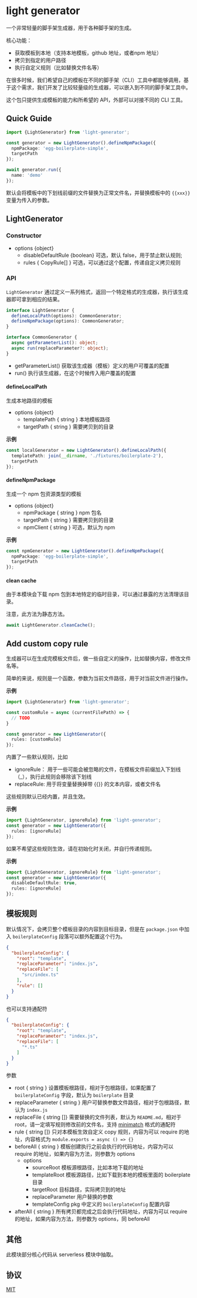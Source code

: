 # light generator

一个非常轻量的脚手架生成器，用于各种脚手架的生成。

核心功能：

- 获取模板到本地（支持本地模板，github 地址，或者npm 地址）
- 拷贝到指定的用户路径
- 执行自定义规则（比如替换文件名等）

在很多时候，我们希望自己的模板在不同的脚手架（CLI）工具中都能够调用，基于这个需求，我们开发了比较轻量级的生成器，可以嵌入到不同的脚手架工具中。

这个包只提供生成模板的能力和所希望的 API，外部可以对接不同的 CLI 工具。

## Quick Guide

```ts
import {LightGenerator} from 'light-generator';

const generator = new LightGenerator().defineNpmPackage({
  npmPackage: 'egg-boilerplate-simple',
  targetPath
});

await generator.run({
  name: 'demo'
});
```

默认会将模板中的下划线前缀的文件替换为正常文件名，并替换模板中的 `{{xxx}}` 变量为传入的参数。

## LightGenerator

### Constructor

- options {object}
    - disableDefaultRule {boolean} 可选，默认 false，用于禁止默认规则;
    - rules { CopyRule[] } 可选，可以通过这个配置，传递自定义拷贝规则

### API

`LightGenerator` 通过定义一系列格式，返回一个特定格式的生成器，执行该生成器即可拿到相应的结果。

```ts
interface LightGenerator {
  defineLocalPath(options): CommonGenerator;
  defineNpmPackage(options): CommonGenerator;
}

interface CommonGenerator {
  async getParameterList(): object;
  async run(replaceParameter?: object);
}
```

- getParameterList() 获取该生成器（模板）定义的用户可覆盖的配置
- run() 执行该生成器，在这个时候传入用户覆盖的配置

#### defineLocalPath

生成本地路径的模板

- options {object}
    - templatePath { string } 本地模板路径
    - targetPath { string } 需要拷贝到的目录

**示例**

```ts
const localGenerator = new LightGenerator().defineLocalPath({
  templatePath: join(__dirname, './fixtures/boilerplate-2'),
  targetPath
});
```

#### defineNpmPackage

生成一个 npm 包资源类型的模板

- options {object}
    - npmPackage { string } npm 包名
    - targetPath { string } 需要拷贝到的目录
    - npmClient { string } 可选，默认为 npm

**示例**

```ts
const npmGenerator = new LightGenerator().defineNpmPackage({
  npmPackage: 'egg-boilerplate-simple',
  targetPath
});
```

#### clean cache

由于本模块会下载 npm 包到本地特定的临时目录，可以通过暴露的方法清理该目录。

注意，此方法为静态方法。

```ts
await LightGenerator.cleanCache();
```


## Add custom copy rule

生成器可以在生成完模板文件后，做一些自定义的操作，比如替换内容，修改文件名等。

简单的来说，规则是一个函数，参数为当前文件路径，用于对当前文件进行操作。

**示例**

```ts
import {LightGenerator} from 'light-generator';

const customRule = async (currentFilePath) => {
  // TODO
}

const generator = new LightGenerator({
  rules: [customRule]
});
```

内置了一些默认规则，比如

- ignoreRule： 用于一些可能会被忽略的文件，在模板文件前缀加入下划线（_），执行此规则会移除该下划线
- replaceRule: 用于将变量替换掉带 {{}} 的文本内容，或者文件名

这些规则默认已经内置，并且生效。

**示例**

```ts
import {LightGenerator, ignoreRule} from 'light-generator';
const generator = new LightGenerator({
  rules: [ignoreRule]
});
```

如果不希望这些规则生效，请在初始化时关闭，并自行传递规则。

**示例**

```ts
import {LightGenerator, ignoreRule} from 'light-generator';
const generator = new LightGenerator({
  disableDefaultRule: true,
  rules: [ignoreRule]
});
```

## 模板规则

默认情况下，会拷贝整个模板目录的内容到目标目录，但是在 `package.json` 中加入 `boilerplateConfig` 段落可以额外配置这个行为。

```json
{
  "boilerplateConfig": {
    "root": "template",
    "replaceParameter": "index.js",
    "replaceFile": [
      "src/index.ts"
    ],
    "rule": []
  }
}
```

也可以支持通配符

```json
{
  "boilerplateConfig": {
    "root": "template",
    "replaceParameter": "index.js",
    "replaceFile": [
      "*.ts"
    ]
  }
}
```

参数

- root { string } 设置模板根路径，相对于包根路径，如果配置了 `boilerplateConfig` 字段，默认为 `boilerplate` 目录
- replaceParameter { string } 用户可替换参数文件路径，相对于包根路径，默认为 `index.js`
- replaceFile { string []} 需要替换的文件列表，默认为 `README.md`，相对于 root，请一定填写规则修改前的文件名，支持 [minimatch](https://github.com/isaacs/minimatch) 格式的通配符
- rule { string []} 只对本模板生效自定义 copy 规则，内容为可以 require 的地址，内容格式为 `module.exports = async () => {}`
- beforeAll { string } 模板创建执行之前会执行的代码地址，内容为可以 require 的地址，如果内容为方法，则参数为 options
  - options
      - sourceRoot 模板源根路径，比如本地下载的地址
      - templateRoot 模板源路径，比如下载到本地的模板里面的 boilerplate 目录
      - targetRoot 目标路径，实际拷贝到的地址
      - replaceParameter 用户替换的参数
      - templateConfig pkg 中定义的 `boilerplateConfig` 配置内容
- afterAll { string } 所有拷贝都完成之后会执行代码地址，内容为可以 require 的地址，如果内容为方法，则参数为 options，同 beforeAll

## 其他

此模块部分核心代码从 serverless 模块中抽取。

## 协议

[MIT](LICENSE)
